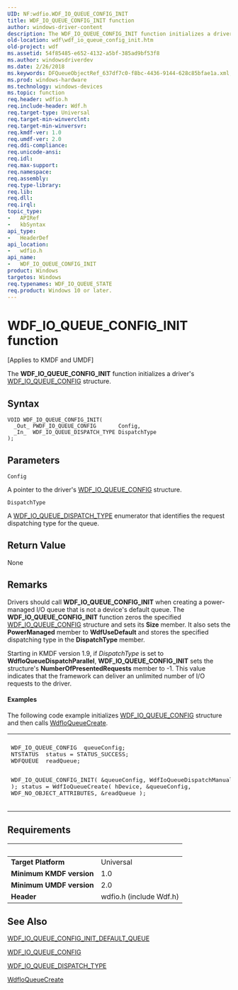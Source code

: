 ```yaml
---
UID: NF:wdfio.WDF_IO_QUEUE_CONFIG_INIT
title: WDF_IO_QUEUE_CONFIG_INIT function
author: windows-driver-content
description: The WDF_IO_QUEUE_CONFIG_INIT function initializes a driver's WDF_IO_QUEUE_CONFIG structure.
old-location: wdf\wdf_io_queue_config_init.htm
old-project: wdf
ms.assetid: 54f85485-e652-4132-a5bf-385ad9bf53f8
ms.author: windowsdriverdev
ms.date: 2/26/2018
ms.keywords: DFQueueObjectRef_637df7c0-f8bc-4436-9144-628c85bfae1a.xml, WDF_IO_QUEUE_CONFIG_INIT, WDF_IO_QUEUE_CONFIG_INIT function, kmdf.wdf_io_queue_config_init, wdf.wdf_io_queue_config_init, wdfio/WDF_IO_QUEUE_CONFIG_INIT
ms.prod: windows-hardware
ms.technology: windows-devices
ms.topic: function
req.header: wdfio.h
req.include-header: Wdf.h
req.target-type: Universal
req.target-min-winverclnt: 
req.target-min-winversvr: 
req.kmdf-ver: 1.0
req.umdf-ver: 2.0
req.ddi-compliance: 
req.unicode-ansi: 
req.idl: 
req.max-support: 
req.namespace: 
req.assembly: 
req.type-library: 
req.lib: 
req.dll: 
req.irql: 
topic_type:
-	APIRef
-	kbSyntax
api_type:
-	HeaderDef
api_location:
-	wdfio.h
api_name:
-	WDF_IO_QUEUE_CONFIG_INIT
product: Windows
targetos: Windows
req.typenames: WDF_IO_QUEUE_STATE
req.product: Windows 10 or later.
---
```



# WDF_IO_QUEUE_CONFIG_INIT function
<p class="CCE_Message">[Applies to KMDF and UMDF]

The <b>WDF_IO_QUEUE_CONFIG_INIT</b> function initializes a driver's <a href="..\wdfio\ns-wdfio-_wdf_io_queue_config.md">WDF_IO_QUEUE_CONFIG</a> structure.

## Syntax

````
VOID WDF_IO_QUEUE_CONFIG_INIT(
  _Out_ PWDF_IO_QUEUE_CONFIG       Config,
  _In_  WDF_IO_QUEUE_DISPATCH_TYPE DispatchType
);
````

## Parameters

`Config`

A pointer to the driver's <a href="..\wdfio\ns-wdfio-_wdf_io_queue_config.md">WDF_IO_QUEUE_CONFIG</a> structure.

`DispatchType`

A <a href="..\wdfio\ne-wdfio-_wdf_io_queue_dispatch_type.md">WDF_IO_QUEUE_DISPATCH_TYPE</a> enumerator that identifies the request dispatching type for the queue.


## Return Value

None

## Remarks

Drivers should call <b>WDF_IO_QUEUE_CONFIG_INIT</b> when creating a power-managed I/O queue that is not a device's default queue. The <b>WDF_IO_QUEUE_CONFIG_INIT</b> function zeros the specified <a href="..\wdfio\ns-wdfio-_wdf_io_queue_config.md">WDF_IO_QUEUE_CONFIG</a> structure and sets its <b>Size</b> member. It also sets the <b>PowerManaged</b> member to <b>WdfUseDefault</b> and stores the specified dispatching type in the <b>DispatchType</b> member.

Starting in KMDF version 1.9, if <i>DispatchType</i> is set to <b>WdfIoQueueDispatchParallel</b>, <b>WDF_IO_QUEUE_CONFIG_INIT</b> sets the structure's <b>NumberOfPresentedRequests</b> member to -1. This value indicates that the framework can deliver an unlimited number of I/O requests to the driver.


#### Examples

The following code example initializes <a href="..\wdfio\ns-wdfio-_wdf_io_queue_config.md">WDF_IO_QUEUE_CONFIG</a> structure and then calls <a href="..\wdfio\nf-wdfio-wdfioqueuecreate.md">WdfIoQueueCreate</a>.

<div class="code"><span codelanguage=""><table>
<tr>
<th></th>
</tr>
<tr>
<td>
<pre>WDF_IO_QUEUE_CONFIG  queueConfig;
NTSTATUS  status = STATUS_SUCCESS;
WDFQUEUE  readQueue;

WDF_IO_QUEUE_CONFIG_INIT(
                         &amp;queueConfig,
                         WdfIoQueueDispatchManual
                         );
status = WdfIoQueueCreate(
                          hDevice,
                          &amp;queueConfig,
                          WDF_NO_OBJECT_ATTRIBUTES,
                          &amp;readQueue
                          );</pre>
</td>
</tr>
</table></span></div>

## Requirements
| &nbsp; | &nbsp; |
| ---- |:---- |
| **Target Platform** | Universal |
| **Minimum KMDF version** | 1.0 |
| **Minimum UMDF version** | 2.0 |
| **Header** | wdfio.h (include Wdf.h) |

## See Also

<a href="..\wdfio\nf-wdfio-wdf_io_queue_config_init_default_queue.md">WDF_IO_QUEUE_CONFIG_INIT_DEFAULT_QUEUE</a>



<a href="..\wdfio\ns-wdfio-_wdf_io_queue_config.md">WDF_IO_QUEUE_CONFIG</a>



<a href="..\wudfddi_types\ne-wudfddi_types-_wdf_io_queue_dispatch_type.md">WDF_IO_QUEUE_DISPATCH_TYPE</a>



<a href="..\wdfio\nf-wdfio-wdfioqueuecreate.md">WdfIoQueueCreate</a>